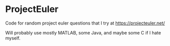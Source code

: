 # ProjectEuler
Code for random project euler questions that I try at https://projecteuler.net/ <br />

Will probably use mostly MATLAB, some Java, and maybe some C if I hate myself.
